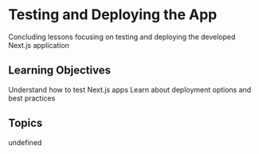 # Testing and Deploying the App

Concluding lessons focusing on testing and deploying the developed Next.js application

## Learning Objectives
Understand how to test Next.js apps
Learn about deployment options and best practices

## Topics
undefined